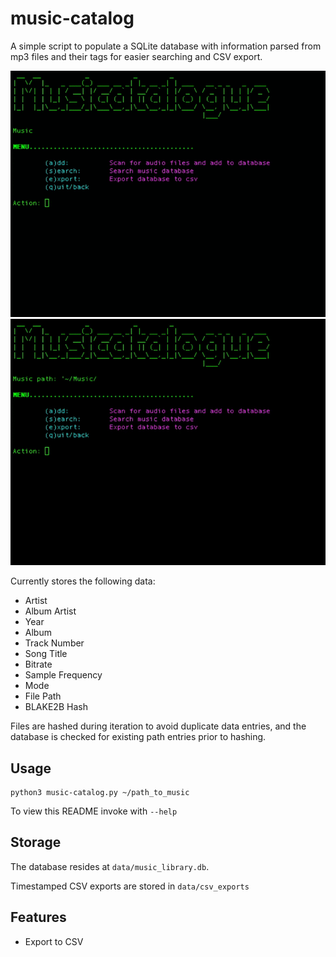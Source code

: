 # music-catalog
A simple script to populate a SQLite database with information parsed from mp3 files and their tags for easier searching and CSV export. 

![Scanning dir to db](https://raw.githubusercontent.com/dch42/music-catalog/main/data/screenshots/scan.gif)
![Exporting to CSV](https://raw.githubusercontent.com/dch42/music-catalog/main/data/screenshots/export.gif)

Currently stores the following data:

- Artist
- Album Artist
- Year
- Album
- Track Number
- Song Title
- Bitrate
- Sample Frequency
- Mode
- File Path
- BLAKE2B Hash

Files are hashed during iteration to avoid duplicate data entries, and the database is checked for existing path entries prior to hashing.

## Usage
~~~
python3 music-catalog.py ~/path_to_music
~~~
To view this README invoke with `--help`

## Storage

The database resides at `data/music_library.db`.

Timestamped CSV exports are stored in `data/csv_exports`

## Features
- Export to CSV
